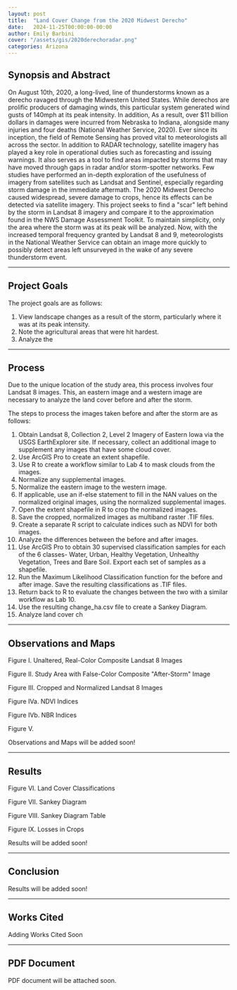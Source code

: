 ```yaml
---
layout: post
title:  "Land Cover Change from the 2020 Midwest Derecho"
date:   2024-11-25T00:00:00-00:00
author: Emily Barbini
cover: "/assets/gis/2020derechoradar.png"
categories: Arizona
---
```


<h2>Synopsis and Abstract</h2>
<p>On August 10th, 2020, a long-lived, line of thunderstorms known as a derecho ravaged through the Midwestern United States. While derechos are prolific producers of damaging winds, this particular system generated wind gusts of 140mph at its peak intensity. In addition, As a result, over $11 billion dollars in damages were incurred from Nebraska to Indiana, alongside many injuries and four deaths (National Weather Service, 2020). Ever since its inception, the field of Remote Sensing has proved vital to meteorologists all across the sector. In addition to RADAR technology, satellite imagery has played a key role in operational duties such as forecasting and issuing warnings. It also serves as a tool to find areas impacted by storms that may have moved through gaps in radar and/or storm-spotter networks. Few studies have performed an in-depth exploration of the usefulness of imagery from satellites such as Landsat and Sentinel, especially regarding storm damage in the immediate aftermath. The 2020 Midwest Derecho caused widespread, severe damage to crops, hence its effects can be detected via satellite imagery. This project seeks to find a "scar" left behind by the storm in Landsat 8 imagery and compare it to the approximation found in the NWS Damage Assessment Toolkit. To maintain simplicity, only the area where the storm was at its peak will be analyzed. Now, with the increased temporal frequency granted by Landsat 8 and 9, meteorologists in the National Weather Service can obtain an image more quickly to possibly detect areas left unsurveyed in the wake of any severe thunderstorm event.</p>  

<hr>

<h2>Project Goals</h2>
<p>The project goals are as follows: </p>
<ol>
	<li>View landscape changes as a result of the storm, particularly where it was at its peak intensity.</li>
	<li>Note the agricultural areas that were hit hardest.</li>
	<li>Analyze the</li>
</ol>

<hr>

<h2>Process</h2>
<p>Due to the unique location of the study area, this process involves four Landsat 8 images. This, an eastern image and a western image are necessary to analyze the land cover before and after the storm.</p>

<p>The steps to process the images taken before and after the storm are as follows: </p>
<ol>
	<li>Obtain Landsat 8, Collection 2, Level 2 Imagery of Eastern Iowa via the USGS EarthExplorer site. If necessary, collect an additional image to supplement any images that have some cloud cover. </li>
	<li>Use ArcGIS Pro to create an extent shapefile.</li>
	<li>Use R to create a workflow similar to Lab 4 to mask clouds from the images.</li>
	<li>Normalize any supplemental images. </li>
	<li>Normalize the eastern image to the western image.</li>
	<li>If applicable, use an if-else statement to fill in the NAN values on the normalized original images, using the normalized supplemental images.</li>
	<li>Open the extent shapefile in R to crop the normalized images.</li>
	<li>Save the cropped, normalized images as multiband raster .TIF files.</li>
	<li>Create a separate R script to calculate indices such as NDVI for both images.</li>
	<li>Analyze the differences between the before and after images.</li>
	<li>Use ArcGIS Pro to obtain 30 supervised classification samples for each of the 6 classes- Water, Urban, Healthy Vegetation, Unhealthy Vegetation, Trees and Bare Soil. Export each set of samples as a shapefile.</li>
	<li>Run the Maximum Likelihood Classification function for the before and after image. Save the resulting classifications as .TIF files.</li>
	<li>Return back to R to evaluate the changes between the two with a similar workflow as Lab 10.</li>
	<li>Use the resulting change_ha.csv file to create a Sankey Diagram.</li>
	<li>Analyze land cover ch</li>
</ol>

<hr>

<h2>Observations and Maps</h2>

<p>Figure I. Unaltered, Real-Color Composite Landsat 8 Images</p>

<p>Figure II. Study Area with False-Color Composite "After-Storm" Image</p>

<p>Figure III. Cropped and Normalized Landsat 8 Images</p>

<p>Figure IVa. NDVI Indices</p>

<p>Figure IVb. NBR Indices</p>

<p>Figure V. </p>
<p>Observations and Maps will be added soon!</p>

<hr>

<h2>Results</h2>

<p>Figure VI. Land Cover Classifications</p>

<p>Figure VII. Sankey Diagram</p>

<p>Figure VIII. Sankey Diagram Table</p>

<p>Figure IX. Losses in Crops</p>


<p>Results will be added soon!</p>

<hr>

<h2>Conclusion</h2>
<p>Results will be added soon!</p>

<hr>

<h2>Works Cited</h2>
<p>Adding Works Cited Soon</p>

<hr>

<h2>PDF Document</h2>
<p>PDF document will be attached soon.</p>